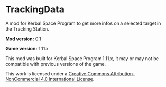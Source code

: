 # TrackingData

A mod for Kerbal Space Program to get more infos on a selected target in the Tracking Station.


**Mod version:** 0.1

**Game version:** 1.11.x

This mod was built for Kerbal Space Program 1.11.x, it may or may not be compatible with previous versions of the game.

This work is licensed under a [Creative Commons Attribution-NonCommercial 4.0 International License](https://creativecommons.org/licenses/by-nc/4.0/).
